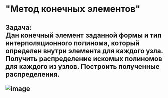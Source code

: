 <h1>"Метод конечных элементов"</h1>
<h2>Задача:<br>
Дан конечный элемент заданной формы и тип интерполяционного полинома, который 
определен внутри элемента для каждого узла. Получить распределение искомых 
полиномов для каждого из узлов. Построить полученные распределения.<br>
  
  ![image](https://user-images.githubusercontent.com/53792741/140049388-d5063071-d0ce-4f87-870e-4bc308ab931d.png)


